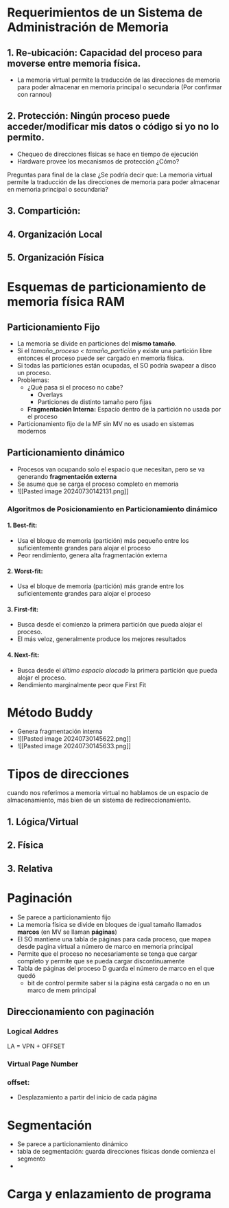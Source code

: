 
# Requerimientos de un Sistema de Administración de Memoria

## 1. Re-ubicación: Capacidad del proceso para moverse entre memoria física. 
- La memoria virtual permite la traducción de las direcciones de memoria para poder almacenar en memoria principal o secundaria (Por confirmar con rannou)
## 2. Protección: Ningún proceso puede acceder/modificar mis datos o código si yo no lo permito.
- Chequeo de direcciones físicas se hace en tiempo de ejecución
- Hardware provee los mecanismos de protección ¿Cómo?


Preguntas para final de la clase
¿Se podría decir que:  La memoria virtual permite la traducción de las direcciones de memoria para poder almacenar en memoria principal o secundaria?

## 3. Compartición:

## 4. Organización Local

## 5. Organización Física

# Esquemas de particionamiento de memoria física RAM

## Particionamiento Fijo
- La memoria se divide en particiones del **mismo tamaño**.
- Si el _tamaño_proceso < tamaño_partición_ y existe una partición libre entonces el proceso puede ser cargado en memoria física.
- Si todas las particiones están ocupadas, el SO podría swapear a disco un proceso.
- Problemas:
	- ¿Qué pasa si el proceso no cabe?
		- Overlays
		- Particiones de distinto tamaño pero fijas
	- **Fragmentación Interna:** Espacio dentro de la partición no usada por el proceso
- Particionamiento fijo de la MF sin MV no es usado en sistemas modernos
## Particionamiento dinámico
- Procesos van ocupando solo el espacio que necesitan, pero se va generando **fragmentación externa**
- Se asume que se carga el proceso completo en memoria
- ![[Pasted image 20240730142131.png]]
### Algoritmos de Posicionamiento en Particionamiento dinámico

#### 1. Best-fit: 

- Usa el bloque de memoria (partición) más pequeño entre los suficientemente grandes para alojar el proceso
- Peor rendimiento, genera alta fragmentación externa
#### 2. Worst-fit:

- Usa el bloque de memoria (partición) más grande entre los suficientemente grandes para alojar el proceso

#### 3. First-fit:

- Busca desde el comienzo la primera partición que pueda alojar el proceso.
- El más veloz, generalmente produce los mejores resultados

#### 4. Next-fit: 

- Busca desde el _último espacio alocado_ la primera partición que pueda alojar el proceso.
- Rendimiento marginalmente peor que First Fit


# Método Buddy

- Genera fragmentación interna
- ![[Pasted image 20240730145622.png]]
- ![[Pasted image 20240730145633.png]]

# Tipos de direcciones

cuando nos referimos a memoria virtual no hablamos de un espacio de almacenamiento, más bien de un sistema de redireccionamiento.

## 1. Lógica/Virtual

## 2. Física

## 3. Relativa

# Paginación

- Se parece a particionamiento fijo
- La memoria física se divide en bloques de igual tamaño llamados **marcos** (en MV se llaman **páginas**)
- El SO mantiene una tabla de páginas para cada proceso, que mapea desde pagina virtual a número de marco en memoria principal
- Permite que el proceso no necesariamente se tenga que cargar completo y permite que se pueda cargar discontinuamente
- Tabla de páginas del proceso D guarda el número de marco en el que quedó
	- bit de control permite saber si la página está cargada o no en un marco de mem principal

## Direccionamiento con paginación

### Logical Addres

LA = VPN + OFFSET
### Virtual Page Number
### offset: 
- Desplazamiento a partir del inicio de cada página


# Segmentación

- Se parece a particionamiento dinámico
- tabla de segmentación: guarda direcciones físicas donde comienza el segmento
- 

# Carga y enlazamiento de programa